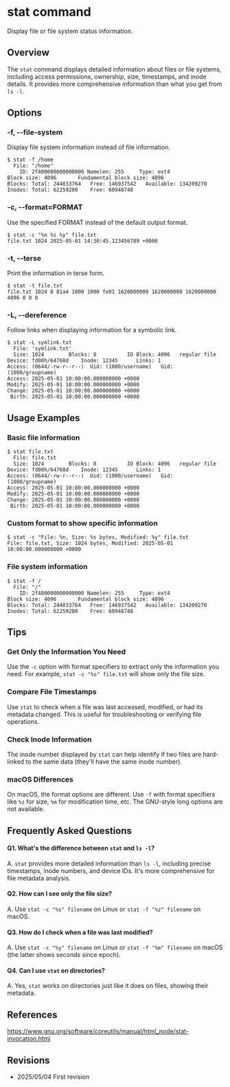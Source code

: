 # stat command

Display file or file system status information.

## Overview

The `stat` command displays detailed information about files or file systems, including access permissions, ownership, size, timestamps, and inode details. It provides more comprehensive information than what you get from `ls -l`.

## Options

### **-f, --file-system**

Display file system information instead of file information.

```console
$ stat -f /home
  File: "/home"
    ID: 2f400000000000000 Namelen: 255     Type: ext4
Block size: 4096       Fundamental block size: 4096
Blocks: Total: 244033764   Free: 146937542   Available: 134209270
Inodes: Total: 62259200    Free: 60948748
```

### **-c, --format=FORMAT**

Use the specified FORMAT instead of the default output format.

```console
$ stat -c "%n %s %y" file.txt
file.txt 1024 2025-05-01 14:30:45.123456789 +0000
```

### **-t, --terse**

Print the information in terse form.

```console
$ stat -t file.txt
file.txt 1024 8 81a4 1000 1000 fe01 1620000000 1620000000 1620000000 4096 8 0 0
```

### **-L, --dereference**

Follow links when displaying information for a symbolic link.

```console
$ stat -L symlink.txt
  File: 'symlink.txt'
  Size: 1024      	Blocks: 8          IO Block: 4096   regular file
Device: fd00h/64768d	Inode: 12345      Links: 1
Access: (0644/-rw-r--r--)  Uid: (1000/username)   Gid: (1000/groupname)
Access: 2025-05-01 10:00:00.000000000 +0000
Modify: 2025-05-01 10:00:00.000000000 +0000
Change: 2025-05-01 10:00:00.000000000 +0000
 Birth: 2025-05-01 10:00:00.000000000 +0000
```

## Usage Examples

### Basic file information

```console
$ stat file.txt
  File: file.txt
  Size: 1024      	Blocks: 8          IO Block: 4096   regular file
Device: fd00h/64768d	Inode: 12345      Links: 1
Access: (0644/-rw-r--r--)  Uid: (1000/username)   Gid: (1000/groupname)
Access: 2025-05-01 10:00:00.000000000 +0000
Modify: 2025-05-01 10:00:00.000000000 +0000
Change: 2025-05-01 10:00:00.000000000 +0000
 Birth: 2025-05-01 10:00:00.000000000 +0000
```

### Custom format to show specific information

```console
$ stat -c "File: %n, Size: %s bytes, Modified: %y" file.txt
File: file.txt, Size: 1024 bytes, Modified: 2025-05-01 10:00:00.000000000 +0000
```

### File system information

```console
$ stat -f /
  File: "/"
    ID: 2f400000000000000 Namelen: 255     Type: ext4
Block size: 4096       Fundamental block size: 4096
Blocks: Total: 244033764   Free: 146937542   Available: 134209270
Inodes: Total: 62259200    Free: 60948748
```

## Tips

### Get Only the Information You Need

Use the `-c` option with format specifiers to extract only the information you need. For example, `stat -c "%s" file.txt` will show only the file size.

### Compare File Timestamps

Use `stat` to check when a file was last accessed, modified, or had its metadata changed. This is useful for troubleshooting or verifying file operations.

### Check Inode Information

The inode number displayed by `stat` can help identify if two files are hard-linked to the same data (they'll have the same inode number).

### macOS Differences

On macOS, the format options are different. Use `-f` with format specifiers like `%z` for size, `%m` for modification time, etc. The GNU-style long options are not available.

## Frequently Asked Questions

#### Q1. What's the difference between `stat` and `ls -l`?
A. `stat` provides more detailed information than `ls -l`, including precise timestamps, inode numbers, and device IDs. It's more comprehensive for file metadata analysis.

#### Q2. How can I see only the file size?
A. Use `stat -c "%s" filename` on Linux or `stat -f "%z" filename` on macOS.

#### Q3. How do I check when a file was last modified?
A. Use `stat -c "%y" filename` on Linux or `stat -f "%m" filename` on macOS (the latter shows seconds since epoch).

#### Q4. Can I use `stat` on directories?
A. Yes, `stat` works on directories just like it does on files, showing their metadata.

## References

https://www.gnu.org/software/coreutils/manual/html_node/stat-invocation.html

## Revisions

- 2025/05/04 First revision